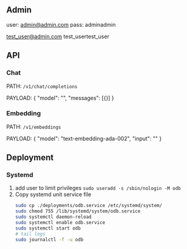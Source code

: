
## Admin

user: admin@admin.com
pass: adminadmin

test_user@admin.com
test_usertest_user

## API

### Chat

PATH: `/v1/chat/completions`

PAYLOAD: {
    "model": "",
    "messages": [{}]
}



### Embedding

PATH: `/v1/embeddings`

PAYLOAD: {
    "model": "text-embedding-ada-002",
    "input": ""
}


## Deployment

### Systemd

1. add user to limit privileges
    `sudo useradd -s /sbin/nologin -M odb`
2. Copy systemd unit service file
   ```bash
   sudo cp ./deployments/odb.service /etc/systemd/system/
   sudo chmod 755 /lib/systemd/system/odb.service
   sudo systemctl daemon-reload
   sudo systemctl enable odb.service
   sudo systemctl start odb
   # tail logs
   sudo journalctl -f -u odb
   ```
